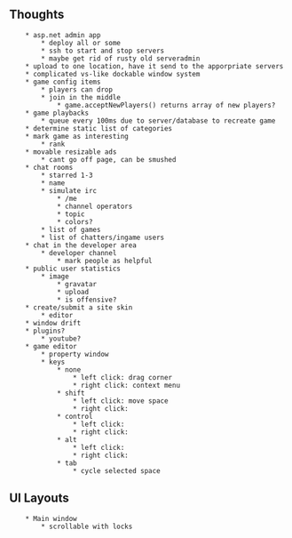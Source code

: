 ﻿
Thoughts
------------
 
		* asp.net admin app
			* deploy all or some
			* ssh to start and stop servers
			* maybe get rid of rusty old serveradmin
		* upload to one location, have it send to the apporpriate servers 
		* complicated vs-like dockable window system
		* game config items
			* players can drop
			* join in the middle
				* game.acceptNewPlayers() returns array of new players?
		* game playbacks
			* queue every 100ms due to server/database to recreate game
		* determine static list of categories
		* mark game as interesting
			* rank
		* movable resizable ads
			* cant go off page, can be smushed
		* chat rooms
			* starred 1-3
			* name
			* simulate irc
				* /me
				* channel operators
				* topic
				* colors?
			* list of games
			* list of chatters/ingame users
		* chat in the developer area
			* developer channel
				* mark people as helpful
		* public user statistics
			* image
				* gravatar
				* upload
				* is offensive?
		* create/submit a site skin
			* editor
		* window drift
		* plugins?
			* youtube? 
		* game editor
			* property window 
			* keys
				* none
					* left click: drag corner
					* right click: context menu 
				* shift
					* left click: move space
					* right click: 
				* control
					* left click: 
					* right click: 
				* alt
					* left click: 
					* right click: 
				* tab
					* cycle selected space


**UI Layouts**
--------------
		* Main window
			* scrollable with locks 

			 